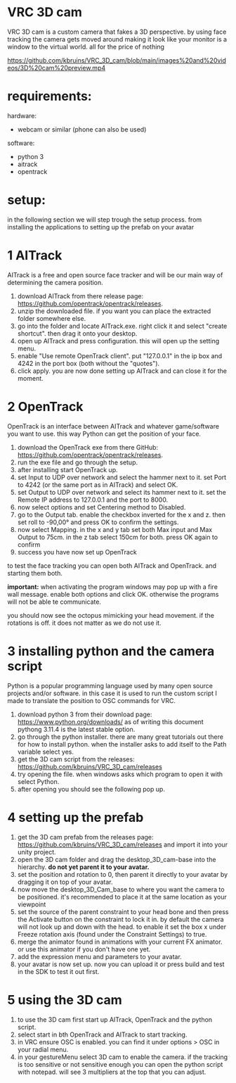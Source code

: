 # VRC 3D cam
VRC 3D cam is a custom camera that fakes a 3D perspective. by using face tracking the camera gets moved around making it look like your monitor is a window to the virtual world. all for the price of nothing

https://github.com/kbruins/VRC_3D_cam/blob/main/images%20and%20videos/3D%20cam%20preview.mp4

# requirements:

hardware:

* webcam or similar (phone can also be used)

software:

* python 3
* aitrack
* opentrack

# setup:

in the following section we will step trough the setup process. from installing the applications to setting up the prefab on your avatar

# 1 AITrack

AITrack is a free and open source face tracker and will be our main way of determining the camera position.

1. download AITrack from there release page: https://github.com/opentrack/opentrack/releases.
2. unzip the downloaded file. if you want you can place the extracted folder somewhere else.
3. go into the folder and locate AITrack.exe. right click it and select "create shortcut". then drag it onto your desktop.
4. open up AITrack and press configuration. this will open up the setting menu.
5. enable "Use remote OpenTrack client". put "127.0.0.1" in the ip box and 4242 in the port box (both without the "quotes").
6. click apply. you are now done setting up AITrack and can close it for the moment.

# 2 OpenTrack

OpenTrack is an interface between AITrack and whatever game/software you want to use. this way Python can get the position of your face.

1. download the OpenTrack exe from there GitHub: https://github.com/opentrack/opentrack/releases.
2. run the exe file and go through the setup.
3. after installing start OpenTrack up.
4. set Input to UDP over network and select the hammer next to it. set Port to 4242 (or the same port as in AITrack) and select OK.
5. set Output to UDP over network and select its hammer next to it. set the Remote IP address to 127.0.0.1 and the port to 8000.
6. now select options and set Centering method to Disabled.
7. go to the Output tab. enable the checkbox inverted for the x and z. then set roll to -90,00° and press OK to confirm the settings.
8. now select Mapping. in the x and y tab set both Max input and Max Output to 75cm. in the z tab select 150cm for both. press OK again to confirm
9. success you have now set up OpenTrack

to test the face tracking you can open both AITrack and OpenTrack. and starting them both.

**important:** when activating the program windows may pop up with a fire wall message. enable both options and click OK. otherwise the programs will not be able te communicate.

you should now see the octopus mimicking your head movement. if the rotations is off. it does not matter as we do not use it.

# 3 installing python and the camera script

Python is a popular programming language used by many open source projects and/or software. in this case it is used to run the custom script I made to translate the position to OSC commands for VRC.

1. download python 3 from their download page: https://www.python.org/downloads/ as of writing this document pythong 3.11.4 is the latest stable option.
2. go through the python installer. there are many great tutorials out there for how to install python. when the installer asks to add itself to the Path variable select yes.
3. get the 3D cam script from the releases: https://github.com/kbruins/VRC_3D_cam/releases
4. try opening the file. when windows asks which program to open it with select Python.
5. after opening you should see the following pop up.

# 4 setting up the prefab

1. get the 3D cam prefab from the releases page: https://github.com/kbruins/VRC_3D_cam/releases and import it into your unity project.
2. open the 3D cam folder and drag the desktop_3D_cam-base into the hierarchy. **do not yet parent it to your avatar.**
3. set the position and rotation to 0, then parent it directly to your avatar by dragging it on top of your avatar.
4. now move the desktop_3D_Cam_base to where you want the camera to be positioned. it's recommended to place it at the same location as your viewpoint
5. set the source of the parent constraint to your head bone and then press the Activate button on the constraint to lock it in. by default the camera will not look up and down with the head. to enable it set the box x under Freeze rotation axis (found under the Constraint Settings) to true.
6. merge the animator found in animations with your current FX animator. or use this animator if you don't have one yet.
7. add the expression menu and parameters to your avatar.
8. your avatar is now set up. now you can upload it or press build and test in the SDK to test it out first.

# 5 using the 3D cam

1. to use the 3D cam first start up AITrack, OpenTrack and the python script.
2. select start in bth OpenTrack and AITrack to start tracking.
3. in VRC ensure OSC is enabled. you can find it under options > OSC in your radial menu.
4. in your gestureMenu select 3D cam to enable the camera. if the tracking is too sensitive or not sensitive enough you can open the python script with notepad. will see 3 multipliers at the top that you can adjust.